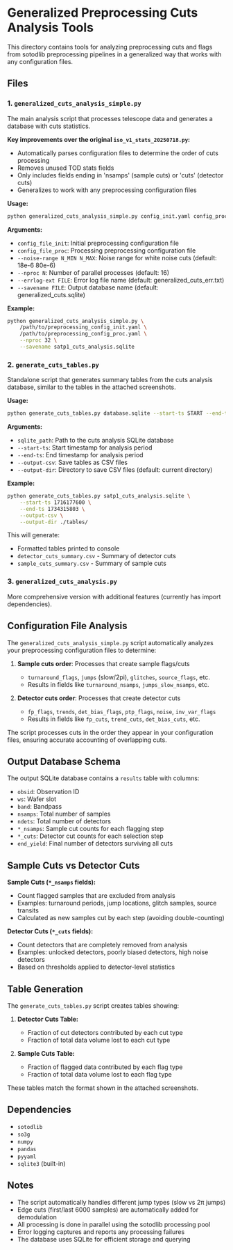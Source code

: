 # Generalized Preprocessing Cuts Analysis Tools

This directory contains tools for analyzing preprocessing cuts and flags from sotodlib preprocessing pipelines in a generalized way that works with any configuration files.

## Files

### 1. `generalized_cuts_analysis_simple.py`
The main analysis script that processes telescope data and generates a database with cuts statistics.

**Key improvements over the original `iso_v1_stats_20250718.py`:**
- Automatically parses configuration files to determine the order of cuts processing
- Removes unused TOD stats fields
- Only includes fields ending in 'nsamps' (sample cuts) or 'cuts' (detector cuts)
- Generalizes to work with any preprocessing configuration files

**Usage:**
```bash
python generalized_cuts_analysis_simple.py config_init.yaml config_proc.yaml [options]
```

**Arguments:**
- `config_file_init`: Initial preprocessing configuration file
- `config_file_proc`: Processing preprocessing configuration file
- `--noise-range N_MIN N_MAX`: Noise range for white noise cuts (default: 18e-6 80e-6)
- `--nproc N`: Number of parallel processes (default: 16)
- `--errlog-ext FILE`: Error log file name (default: generalized_cuts_err.txt)
- `--savename FILE`: Output database name (default: generalized_cuts.sqlite)

**Example:**
```bash
python generalized_cuts_analysis_simple.py \
    /path/to/preprocessing_config_init.yaml \
    /path/to/preprocessing_config_proc.yaml \
    --nproc 32 \
    --savename satp1_cuts_analysis.sqlite
```

### 2. `generate_cuts_tables.py`
Standalone script that generates summary tables from the cuts analysis database, similar to the tables in the attached screenshots.

**Usage:**
```bash
python generate_cuts_tables.py database.sqlite --start-ts START --end-ts END [options]
```

**Arguments:**
- `sqlite_path`: Path to the cuts analysis SQLite database
- `--start-ts`: Start timestamp for analysis period
- `--end-ts`: End timestamp for analysis period
- `--output-csv`: Save tables as CSV files
- `--output-dir`: Directory to save CSV files (default: current directory)

**Example:**
```bash
python generate_cuts_tables.py satp1_cuts_analysis.sqlite \
    --start-ts 1716177600 \
    --end-ts 1734315803 \
    --output-csv \
    --output-dir ./tables/
```

This will generate:
- Formatted tables printed to console
- `detector_cuts_summary.csv` - Summary of detector cuts
- `sample_cuts_summary.csv` - Summary of sample cuts

### 3. `generalized_cuts_analysis.py`
More comprehensive version with additional features (currently has import dependencies).

## Configuration File Analysis

The `generalized_cuts_analysis_simple.py` script automatically analyzes your preprocessing configuration files to determine:

1. **Sample cuts order**: Processes that create sample flags/cuts
   - `turnaround_flags`, `jumps` (slow/2pi), `glitches`, `source_flags`, etc.
   - Results in fields like `turnaround_nsamps`, `jumps_slow_nsamps`, etc.

2. **Detector cuts order**: Processes that create detector cuts
   - `fp_flags`, `trends`, `det_bias_flags`, `ptp_flags`, `noise`, `inv_var_flags`
   - Results in fields like `fp_cuts`, `trend_cuts`, `det_bias_cuts`, etc.

The script processes cuts in the order they appear in your configuration files, ensuring accurate accounting of overlapping cuts.

## Output Database Schema

The output SQLite database contains a `results` table with columns:
- `obsid`: Observation ID
- `ws`: Wafer slot
- `band`: Bandpass
- `nsamps`: Total number of samples
- `ndets`: Total number of detectors
- `*_nsamps`: Sample cut counts for each flagging step
- `*_cuts`: Detector cut counts for each selection step
- `end_yield`: Final number of detectors surviving all cuts

## Sample Cuts vs Detector Cuts

**Sample Cuts (`*_nsamps` fields):**
- Count flagged samples that are excluded from analysis
- Examples: turnaround periods, jump locations, glitch samples, source transits
- Calculated as new samples cut by each step (avoiding double-counting)

**Detector Cuts (`*_cuts` fields):**  
- Count detectors that are completely removed from analysis
- Examples: unlocked detectors, poorly biased detectors, high noise detectors
- Based on thresholds applied to detector-level statistics

## Table Generation

The `generate_cuts_tables.py` script creates tables showing:

1. **Detector Cuts Table:**
   - Fraction of cut detectors contributed by each cut type
   - Fraction of total data volume lost to each cut type

2. **Sample Cuts Table:**
   - Fraction of flagged data contributed by each flag type
   - Fraction of total data volume lost to each flag type

These tables match the format shown in the attached screenshots.

## Dependencies

- `sotodlib`
- `so3g`
- `numpy`
- `pandas`
- `pyyaml`
- `sqlite3` (built-in)

## Notes

- The script automatically handles different jump types (slow vs 2π jumps)
- Edge cuts (first/last 6000 samples) are automatically added for demodulation
- All processing is done in parallel using the sotodlib processing pool
- Error logging captures and reports any processing failures
- The database uses SQLite for efficient storage and querying
